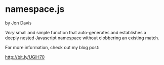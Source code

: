 namespace.js
============

by Jon Davis

*Very* small and simple function that auto-generates and establishes a deeply nested Javascript namespace without clobbering an existing match.

For more information, check out my blog post:

http://bit.ly/UGlH70